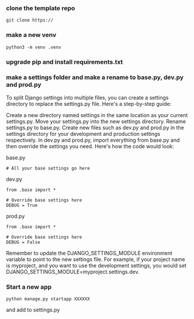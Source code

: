 ### clone the template repo

```
git clone https://
```

### make a new venv
```
python3 -m venv .venv
```

### upgrade pip and install requirements.txt

### make a settings folder and make a rename to base.py, dev.py and prod.py

To split Django settings into multiple files, you can create a settings directory to replace the settings.py file. Here's a step-by-step guide:

Create a new directory named settings in the same location as your current settings.py.
Move your settings.py into the new settings directory.
Rename settings.py to base.py.
Create new files such as dev.py and prod.py in the settings directory for your development and production settings respectively.
In dev.py and prod.py, import everything from base.py and then override the settings you need.
Here's how the code would look:

base.py
```
# All your base settings go here
```
dev.py
```
from .base import *

# Override base settings here
DEBUG = True
```
prod.py
```
from .base import *

# Override base settings here
DEBUG = False
```
Remember to update the DJANGO_SETTINGS_MODULE environment variable to point to the new settings file. For example, if your project name is myproject, and you want to use the development settings, you would set DJANGO_SETTINGS_MODULE=myproject.settings.dev.

### Start a new app
```
python manage.py startapp XXXXXX
```
and add to settings.py



